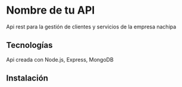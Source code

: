 
# Nombre de tu API

Api rest para la gestión de clientes y servicios de la empresa nachipa

## Tecnologías

Api creada con Node.js, Express, MongoDB

## Instalación




